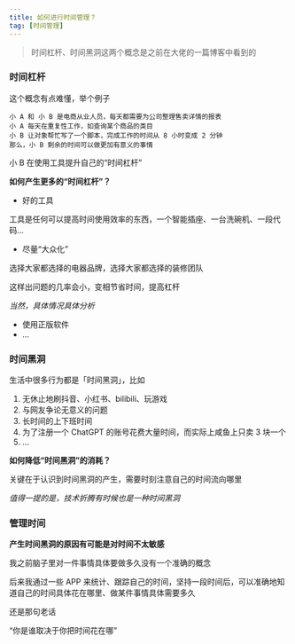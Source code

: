 ```yaml
---
title: 如何进行时间管理？
tag: [时间管理]
---
```


> 时间杠杆、时间黑洞这两个概念是之前在大佬的一篇博客中看到的

### 时间杠杆

这个概念有点难懂，举个例子

```
小 A 和 小 B 是电商从业人员，每天都需要为公司整理售卖详情的报表
小 A 每天在重复性工作，如查询某个商品的类目
小 B 让对象帮忙写了一个脚本，完成工作的时间从 8 小时变成 2 分钟
那么，小 B 剩余的时间可以做更加有意义的事情
```

小 B 在使用工具提升自己的“时间杠杆”

**如何产生更多的“时间杠杆”？**

- 好的工具

工具是任何可以提高时间使用效率的东西，一个智能插座、一台洗碗机、一段代码...

- 尽量“大众化”

选择大家都选择的电器品牌，选择大家都选择的装修团队

这样出问题的几率会小，变相节省时间，提高杠杆

_当然，具体情况具体分析_

- 使用正版软件
- ...

### 时间黑洞

生活中很多行为都是「时间黑洞」，比如

1. 无休止地刷抖音、小红书、bilibili、玩游戏
2. 与网友争论无意义的问题
3. 长时间的上下班时间
4. 为了注册一个 ChatGPT 的账号花费大量时间，而实际上咸鱼上只卖 3 块一个
5. ...

**如何降低“时间黑洞”的消耗？**

关键在于认识到时间黑洞的产生，需要时刻注意自己的时间流向哪里

_值得一提的是，技术折腾有时候也是一种时间黑洞_

### 管理时间

**产生时间黑洞的原因有可能是对时间不太敏感**

我之前脑子里对一件事情具体要做多久没有一个准确的概念

后来我通过一些 APP 来统计、跟踪自己的时间，坚持一段时间后，可以准确地知道自己的时间具体花在哪里、做某件事情具体需要多久

还是那句老话

“你是谁取决于你把时间花在哪”
